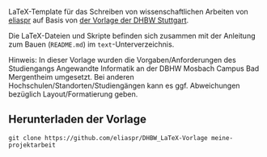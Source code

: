 LaTeX-Template für das Schreiben von wissenschaftlichen Arbeiten von [eliaspr](https://github.com/eliaspr) auf Basis von [der Vorlage der DHBW Stuttgart](https://github.com/dhbw-horb/latexVorlage).

Die LaTeX-Dateien und Skripte befinden sich zusammen mit der Anleitung zum Bauen (`README.md`) im `text`-Unterverzeichnis.

Hinweis: In dieser Vorlage wurden die Vorgaben/Anforderungen des Studiengangs Angewandte Informatik an der DBHW Mosbach Campus Bad Mergentheim umgesetzt. Bei anderen Hochschulen/Standorten/Studiengängen kann es ggf. Abweichungen bezüglich Layout/Formatierung geben.

## Herunterladen der Vorlage

`git clone https://github.com/eliaspr/DHBW_LaTeX-Vorlage meine-projektarbeit`
